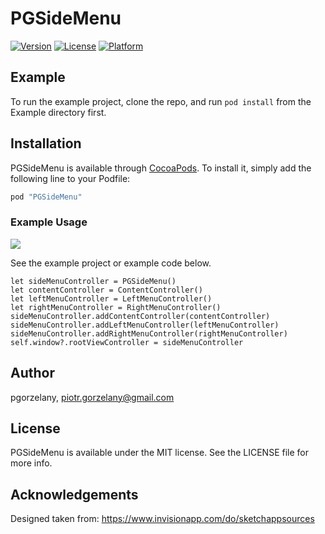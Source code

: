 # PGSideMenu

[![Version](https://img.shields.io/cocoapods/v/PGSideMenu.svg?style=flat)](http://cocoapods.org/pods/PGSideMenu)
[![License](https://img.shields.io/cocoapods/l/PGSideMenu.svg?style=flat)](http://cocoapods.org/pods/PGSideMenu)
[![Platform](https://img.shields.io/cocoapods/p/PGSideMenu.svg?style=flat)](http://cocoapods.org/pods/PGSideMenu)

## Example

To run the example project, clone the repo, and run `pod install` from the Example directory first.

## Installation

PGSideMenu is available through [CocoaPods](http://cocoapods.org). To install
it, simply add the following line to your Podfile:

```ruby
pod "PGSideMenu"
```

### Example Usage

![](http://i.giphy.com/3oD3YmQTMADfYEQb4Y.gif)

See the example project or example code below.

```
let sideMenuController = PGSideMenu()
let contentController = ContentController()
let leftMenuController = LeftMenuController()
let rightMenuController = RightMenuController()
sideMenuController.addContentController(contentController)
sideMenuController.addLeftMenuController(leftMenuController)
sideMenuController.addRightMenuController(rightMenuController)
self.window?.rootViewController = sideMenuController
```

## Author

pgorzelany, piotr.gorzelany@gmail.com

## License

PGSideMenu is available under the MIT license. See the LICENSE file for more info.

## Acknowledgements

Designed taken from: https://www.invisionapp.com/do/sketchappsources
